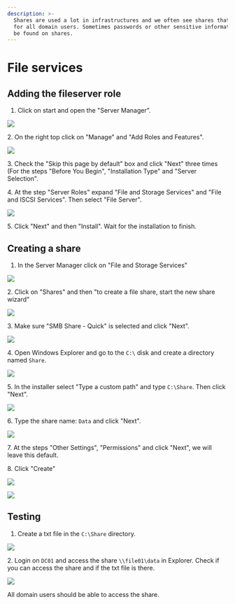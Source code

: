 ```yaml
---
description: >-
  Shares are used a lot in infrastructures and we often see shares that are open
  for all domain users. Sometimes passwords or other sensitive information can
  be found on shares.
---
```


# File services

## Adding the fileserver role

1. Click on start and open the "Server Manager".

![](<../../../.gitbook/assets/afbeelding (19).png>)

2\. On the right top click on "Manage" and "Add Roles and Features".

![](<../../../.gitbook/assets/afbeelding (9) (1).png>)

3\. Check the "Skip this page by default" box and click "Next" three times (For the steps "Before You Begin", "Installation Type" and "Server Selection".

4\. At the step "Server Roles" expand "File and Storage Services" and "File and ISCSI Services". Then select "File Server".

![](<../../../.gitbook/assets/afbeelding (38).png>)

5\. Click "Next" and then "Install". Wait for the installation to finish.

## Creating a share

1. In the Server Manager click on "File and Storage Services"

![](<../../../.gitbook/assets/afbeelding (4).png>)

2\. Click on "Shares" and then "to create a file share, start the new share wizard"

![](<../../../.gitbook/assets/afbeelding (6) (1).png>)

3\. Make sure "SMB Share - Quick" is selected and click "Next".

![](<../../../.gitbook/assets/afbeelding (2).png>)

4\. Open Windows Explorer and go to the `C:\` disk and create a directory named `Share`.

![](<../../../.gitbook/assets/afbeelding (36).png>)

5\. In the installer select "Type a custom path" and type `C:\Share`. Then click "Next".

![](../../../.gitbook/assets/afbeelding.png)

6\. Type the share name: `Data` and click "Next".

![](<../../../.gitbook/assets/afbeelding (17).png>)

7\. At the steps "Other Settings", "Permissions" and click "Next", we will leave this default.

8\. Click "Create"

![](<../../../.gitbook/assets/afbeelding (20).png>)

![](<../../../.gitbook/assets/afbeelding (25) (1).png>)

## Testing

1. Create a txt file in the `C:\Share` directory.

![](<../../../.gitbook/assets/afbeelding (3).png>)

2\. Login on `DC01` and access the share `\\file01\data` in Explorer. Check if you can access the share and if the txt file is there.

![](<../../../.gitbook/assets/afbeelding (26).png>)

All domain users should be able to access the share.

